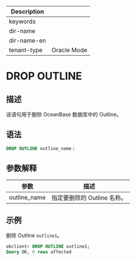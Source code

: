 | Description   |                 |
|---------------|-----------------|
| keywords      |                 |
| dir-name      |                 |
| dir-name-en   |                 |
| tenant-type   | Oracle Mode     |

# DROP OUTLINE

## 描述

该语句用于删除 OceanBase 数据库中的 Outline。

## 语法

```sql
DROP OUTLINE outline_name；  
```

## 参数解释

|      参数      |         描述         |
|--------------|--------------------|
| outline_name | 指定要删除的 Outline 名称。 |

## 示例

删除 Outline `outline1`。

```sql
obclient> DROP OUTLINE outline1;      
Query OK, 0 rows affected
```
